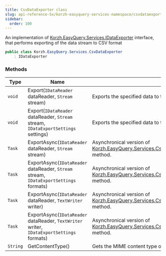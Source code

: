 ```yaml
---
title: CsvDataExporter class
slug: api-reference-5x/korzh-easyquery-services-namespace/csvdataexporter-class
sidebar:
  order: 100
---
```


An implementation of [Korzh.EasyQuery.Services.IDataExporter](///////////////easyquery/docs/api-reference-5x/korzh-easyquery-services-namespace/idataexporter-interface) interface, that performs exporting of the data stream to CSV format
```csharp
public class Korzh.EasyQuery.Services.CsvDataExporter
    : IDataExporter

```

### Methods

| Type | Name | Description | 
| --- | --- | --- | 
| `void` | Export(`IDataReader` dataReader, `Stream` stream) | Exports the specified data to the stream. | 
| `void` | Export(`IDataReader` dataReader, `Stream` stream, `IDataExportSettings` settings) | Exports the specified data to the stream. | 
| `Task` | ExportAsync(`IDataReader` dataReader, `Stream` stream) | Asynchronical version of [Korzh.EasyQuery.Services.CsvDataExporter.Export(System.Data.IDataReader,System.IO.Stream)](///////////////easyquery/docs/api-reference-5x/korzh-easyquery-services-namespace/csvdataexporter-class) method. | 
| `Task` | ExportAsync(`IDataReader` dataReader, `Stream` stream, `IDataExportSettings` formats) | Asynchronical version of [Korzh.EasyQuery.Services.CsvDataExporter.Export(System.Data.IDataReader,System.IO.Stream)](///////////////easyquery/docs/api-reference-5x/korzh-easyquery-services-namespace/csvdataexporter-class) method. | 
| `Task` | ExportAsync(`IDataReader` dataReader, `TextWriter` writer) | Asynchronical version of [Korzh.EasyQuery.Services.CsvDataExporter.Export(System.Data.IDataReader,System.IO.Stream)](///////////////easyquery/docs/api-reference-5x/korzh-easyquery-services-namespace/csvdataexporter-class) method. | 
| `Task` | ExportAsync(`IDataReader` dataReader, `TextWriter` writer, `IDataExportSettings` formats) | Asynchronical version of [Korzh.EasyQuery.Services.CsvDataExporter.Export(System.Data.IDataReader,System.IO.Stream)](///////////////easyquery/docs/api-reference-5x/korzh-easyquery-services-namespace/csvdataexporter-class) method. | 
| `String` | GetContentType() | Gets the MIME content type of the exporting format. |
